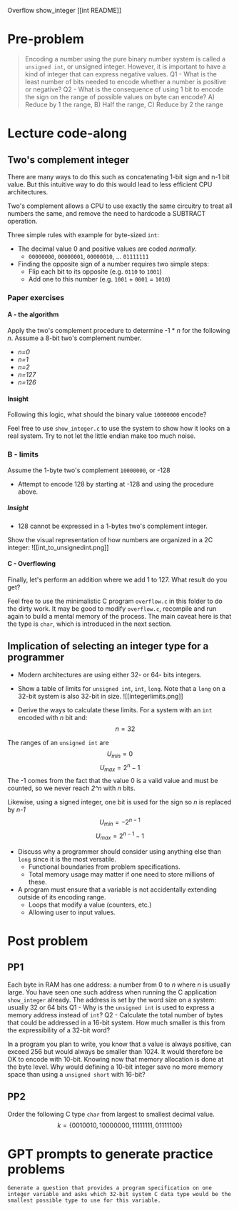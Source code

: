 Overflow show_integer [[int README]] 

# Pre-problem
> Encoding a number using the pure binary number system is called a `unsigned int`, or unsigned integer. However, it is important to have a kind of integer that can express negative values. 
> Q1 - What is the least number of bits needed to encode whether a number is positive or negative?
> Q2 - What is the consequence of using 1 bit to encode the sign on the range of possible values on byte can encode? 
> 	A) Reduce by 1 the range, B) Half the range, C) Reduce by 2 the range

# Lecture code-along
## Two's complement integer
There are many ways to do this such as concatenating 1-bit sign and n-1 bit value. But this intuitive way to do this would lead to less efficient CPU architectures. 

Two's complement allows a CPU to use exactly the same circuitry to treat all numbers the same, and remove the need to hardcode a SUBTRACT operation.

Three simple rules with example for byte-sized `int`:
- The decimal value 0 and positive values are coded *normally*.
	- `00000000`, `00000001`, `00000010`, ... `01111111`
- Finding the opposite sign of a number requires two simple steps:
	- Flip each bit to its opposite (e.g. `0110` to `1001`)
	- Add one to this number (e.g. `1001` + `0001` = `1010`)

### Paper exercises 
#### A - the algorithm
Apply the two's complement procedure to determine -1 * *n* for the following *n*. Assume a 8-bit two's complement number.
- *n=0*
- *n=1*
- *n=2*
- *n=127*
- *n=126*

#### Insight
Following this logic, what should the binary value `10000000` encode?

Feel free to use `show_integer.c` to use the system to show how it looks on a real system. Try to not let the little endian make too much noise.

### B - limits
Assume the 1-byte two's complement `10000000`, or -128
- Attempt to encode 128 by starting at -128 and using the procedure  above.

##### Insight
- 128 cannot be expressed in a 1-bytes two's complement integer. 

Show the visual representation of how numbers are organized in a 2C integer:
![[int_to_unsignedint.png]]

#### C - Overflowing
Finally, let's perform an addition where we add 1 to 127. What result do you get?  

Feel free to use the minimalistic C program `overflow.c` in this folder to do the dirty work. It may be good to modify `overflow.c`, recompile and run again to build a mental memory of the process.  The main caveat here is that the type is `char`, which is introduced in the next section.

## Implication of selecting an integer type for a programmer

- Modern architectures are using either 32- or 64- bits integers. 
- Show a table of limits for `unsigned int`, `int`, `long`. Note that a `long` on a 32-bit system is also 32-bit in size.
![[integerlimits.png]]

- Derive the ways to calculate these limits.
For a system with an `int` encoded with *n* bit and:
$$n = 32$$

The ranges of an `unsigned int` are
$$U_{min}=0$$$$U_{max}=2^n-1$$
The -1 comes from the fact that the value 0 is a valid value and must be counted, so we never reach *2^n* with *n* bits. 

Likewise, using a signed integer, one bit is used for the sign so *n* is replaced by *n-1*
$$U_{min}=-2^{n-1}$$$$U_{max}=2^{n-1}-1$$

- Discuss why a programmer should consider using anything else than `long` since it is the most versatile. 
	- Functional boundaries from problem specifications. 
	- Total memory usage may matter if one need to store millions of these. 
- A program must ensure that a variable is not accidentally extending outside of its encoding range.
	- Loops that modify a value (counters, etc.)
	- Allowing user to input values.

# Post problem
## PP1
Each byte in RAM has one address: a number from 0 to *n* where *n* is usually large. You have seen one such address when running the C application `show_integer` already. The address is set by the word size on a system: usually 32 or 64 bits
Q1 - Why is the `unsigned int` is used to express a memory address instead of `int`?
Q2 - Calculate the total number of bytes that could be addressed in a 16-bit system. How much smaller is this from the expressibility of a 32-bit word? 

In a program you plan to write, you know that a value is always positive, can exceed 256 but would always be smaller than 1024. It would therefore be OK to encode with 10-bit. Knowing now that memory allocation is done at the byte level. Why would defining a 10-bit integer save no more memory space than using a `unsigned short` with 16-bit? 

## PP2
Order the following C type `char` from largest to smallest decimal value.$$k=\{0010010, 10000000, 11111111, 01111100\}$$
# GPT prompts to generate practice problems

```GPT
Generate a question that provides a program specification on one integer variable and asks which 32-bit system C data type would be the smallest possible type to use for this variable.
```